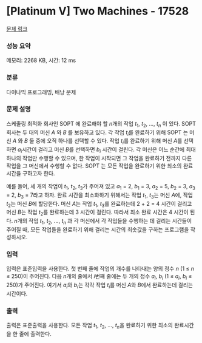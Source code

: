 # [Platinum V] Two Machines - 17528 

[문제 링크](https://www.acmicpc.net/problem/17528) 

### 성능 요약

메모리: 2268 KB, 시간: 12 ms

### 분류

다이나믹 프로그래밍, 배낭 문제

### 문제 설명

<p>스케줄링 최적화 회사인 SOPT 에 완료해야 할 <em>n</em>개의 작업 <em>t</em><sub>1</sub>, <em>t</em><sub>2</sub>, ..., <em>t<sub>n</sub></em> 이 있다. SOPT 회사는 두 대의 머신 <em>A</em> 와 <em>B</em> 를 보유하고 있다. 각 작업 <em>t<sub>i</sub></em>를 완료하기 위해 SOPT 는 머신 <em>A</em> 와 <em>B</em> 둘 중에 오직 하나를 선택할 수 있다. 작업 <em>t<sub>i</sub></em>를 완료하기 위해 머신 <em>A</em>를 선택하면 <em>a<sub>i</sub></em>시간이 걸리고 머신 <em>B</em>를 선택하면 <em>b<sub>i</sub></em> 시간이 걸린다. 각 머신은 어느 순간에 최대 하나의 작업만 수행할 수 있으며, 한 작업이 시작되면 그 작업을 완료하기 전까지 다른 작업을 그 머신에서 수행할 수 없다. SOPT 는 모든 작업을 완료하기 위한 최소의 완료 시간을 구하고자 한다.</p>

<p>예를 들어, 세 개의 작업이 <em>t</em><sub>1</sub>, <em>t</em><sub>2</sub>, <em>t</em><sub>3</sub>가 주어져 있고 <em>a</em><sub>1</sub> = 2, <em>b</em><sub>1</sub> = 3, <em>a</em><sub>2</sub> = 5, <em>b</em><sub>2</sub> = 3, <em>a</em><sub>3</sub> = 2, <em>b</em><sub>3</sub> = 7라고 하자. 완료 시간을 최소화하기 위해서는 작업 <em>t</em><sub>1</sub>, <em>t</em><sub>3</sub>는 머신 <em>A</em>에, 작업 <em>t</em><sub>2</sub>는 머신 <em>B</em>에 할당한다. 머신 <em>A</em>는 작업 <em>t</em><sub>1</sub>, <em>t</em><sub>3</sub>를 완료하는데 2 + 2 = 4 시간이 걸리고 머신 <em>B</em>는 작업 <em>t</em><sub>2</sub>를 완료하는데 3 시간이 걸린다. 따라서 최소 완료 시간은 4 시간이 된다. <em>n</em>개의 작업 <em>t</em><sub>1</sub>, <em>t</em><sub>2</sub>, ..., <em>t<sub>n</sub></em> 과 각 머신에서 각 작업들을 수행하는 데 걸리는 시간들이 주어질 때, 모든 작업들을 완료하기 위해 걸리는 시간의 최솟값을 구하는 프로그램을 작성하시오.</p>

### 입력 

 <p>입력은 표준입력을 사용한다. 첫 번째 줄에 작업의 개수를 나타내는 양의 정수 <em>n</em> (1 ≤ <em>n</em> ≤ 250)이 주어진다. 다음 <em>n</em>개의 줄에서 <em>i</em>번째 줄에는 두 개의 정수 <em>a<sub>i</sub></em>, <em>b<sub>i</sub></em> (1 ≤ <em>a<sub>i</sub></em>, <em>b<sub>i</sub></em> ≤ 250)가 주어진다. 여기서 <em>a<sub>i</sub></em>와 <em>b<sub>i</sub></em>는 각각 작업 <em>t<sub>i</sub></em>를 머신 <em>A</em>와 <em>B</em>에서 완료하는데 걸리는 시간이다.</p>

### 출력 

 <p>출력은 표준출력을 사용한다. 모든 작업 <em>t</em><sub>1</sub>, <em>t</em><sub>2</sub>, ..., <em>t<sub>n</sub></em>을 완료하기 위한 최소의 완료시간을 한 줄에 출력한다.</p>

